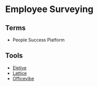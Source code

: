# Employee Surveying

## Terms

- People Success Platform

## Tools

- [Eletive](https://eletive.com)
- [Lattice](https://lattice.com)
- [Officevibe](https://officevibe.com)
